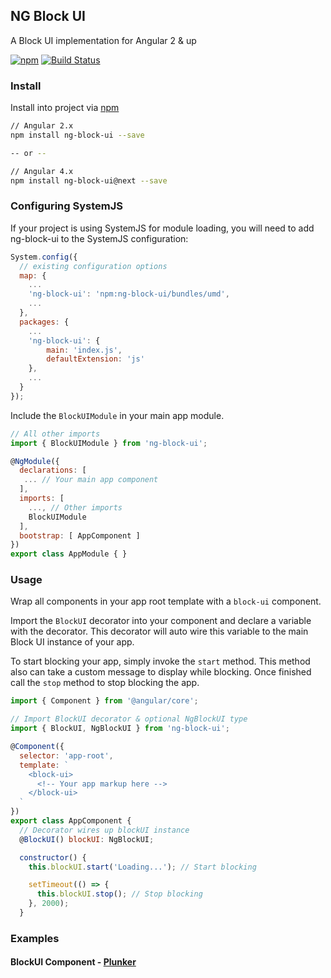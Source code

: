 ## NG Block UI

A Block UI implementation for Angular 2 & up

[![npm](https://img.shields.io/npm/v/ng-block-ui.svg)](https://www.npmjs.com/package/ng-block-ui)
[![Build Status](https://travis-ci.org/kuuurt13/ng-block-ui.svg?branch=master)](https://travis-ci.org/kuuurt13/ng-block-ui)

### Install
Install into project via [npm](https://www.npmjs.com/package/ng-block-ui)

```bash
// Angular 2.x
npm install ng-block-ui --save

-- or --

// Angular 4.x
npm install ng-block-ui@next --save
```

### Configuring SystemJS

If your project is using SystemJS for module loading, you will need to add ng-block-ui to the SystemJS configuration:

```js
System.config({
  // existing configuration options
  map: {
    ...
    'ng-block-ui': 'npm:ng-block-ui/bundles/umd',
    ...
  },
  packages: {
    ...
    'ng-block-ui': {
        main: 'index.js',
        defaultExtension: 'js'
    },
    ...
  }
});

```


Include the `BlockUIModule` in your main app module.

```js
// All other imports
import { BlockUIModule } from 'ng-block-ui';

@NgModule({
  declarations: [
   ... // Your main app component
  ],
  imports: [
    ..., // Other imports
    BlockUIModule
  ],
  bootstrap: [ AppComponent ]
})
export class AppModule { }
```
### Usage
Wrap all components in your app root template with a `block-ui` component.

Import the `BlockUI` decorator into your component and declare a variable with the decorator.
This decorator will auto wire this variable to the main Block UI instance of your app.

To start blocking your app, simply invoke the `start` method.
This method also can take a custom message to display while blocking.
Once finished call the `stop` method to stop blocking the app.

```js
import { Component } from '@angular/core';

// Import BlockUI decorator & optional NgBlockUI type
import { BlockUI, NgBlockUI } from 'ng-block-ui';

@Component({
  selector: 'app-root',
  template: `
    <block-ui>
      <!-- Your app markup here -->
    </block-ui>
  `
})
export class AppComponent {
  // Decorator wires up blockUI instance
  @BlockUI() blockUI: NgBlockUI;

  constructor() {
    this.blockUI.start('Loading...'); // Start blocking

    setTimeout(() => {
      this.blockUI.stop(); // Stop blocking
    }, 2000);
  }
```
### Examples
#### BlockUI Component - [Plunker](https://plnkr.co/edit/ZVDRrq?p=preview)